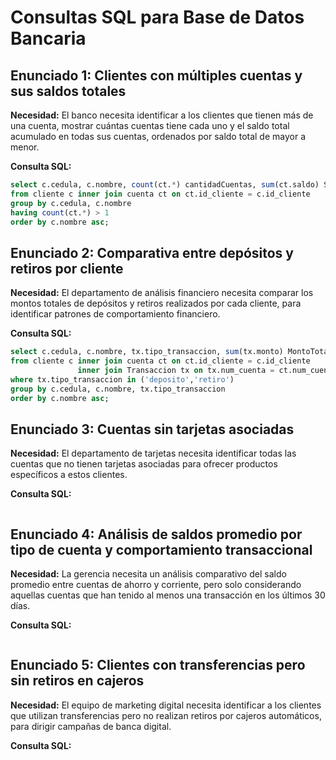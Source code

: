 # Consultas SQL para Base de Datos Bancaria

## Enunciado 1: Clientes con múltiples cuentas y sus saldos totales

**Necesidad:** El banco necesita identificar a los clientes que tienen más de una cuenta, mostrar cuántas cuentas tiene cada uno y el saldo total acumulado en todas sus cuentas, ordenados por saldo total de mayor a menor.

**Consulta SQL:**
```sql
select c.cedula, c.nombre, count(ct.*) cantidadCuentas, sum(ct.saldo) SaldoTotalAcumulado
from cliente c inner join cuenta ct on ct.id_cliente = c.id_cliente
group by c.cedula, c.nombre
having count(ct.*) > 1
order by c.nombre asc;
```

## Enunciado 2: Comparativa entre depósitos y retiros por cliente

**Necesidad:** El departamento de análisis financiero necesita comparar los montos totales de depósitos y retiros realizados por cada cliente, para identificar patrones de comportamiento financiero.

**Consulta SQL:**
```sql
select c.cedula, c.nombre, tx.tipo_transaccion, sum(tx.monto) MontoTotal
from cliente c inner join cuenta ct on ct.id_cliente = c.id_cliente
			   inner join Transaccion tx on tx.num_cuenta = ct.num_cuenta
where tx.tipo_transaccion in ('deposito','retiro')
group by c.cedula, c.nombre, tx.tipo_transaccion
order by c.nombre asc;
```

## Enunciado 3: Cuentas sin tarjetas asociadas

**Necesidad:** El departamento de tarjetas necesita identificar todas las cuentas que no tienen tarjetas asociadas para ofrecer productos específicos a estos clientes.

**Consulta SQL:**
```sql

```

## Enunciado 4: Análisis de saldos promedio por tipo de cuenta y comportamiento transaccional

**Necesidad:** La gerencia necesita un análisis comparativo del saldo promedio entre cuentas de ahorro y corriente, pero solo considerando aquellas cuentas que han tenido al menos una transacción en los últimos 30 días.

**Consulta SQL:**
```sql

```

## Enunciado 5: Clientes con transferencias pero sin retiros en cajeros

**Necesidad:** El equipo de marketing digital necesita identificar a los clientes que utilizan transferencias pero no realizan retiros por cajeros automáticos, para dirigir campañas de banca digital.

**Consulta SQL:**
```sql

```
